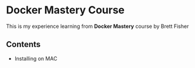 # Docker Mastery Course

This is my experience learning from **Docker Mastery** course
by Brett Fisher

## Contents 

- Installing on MAC